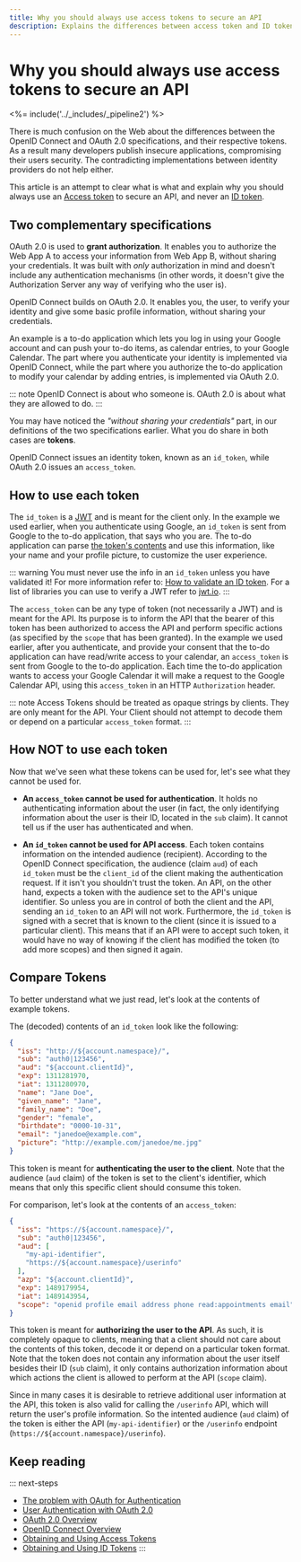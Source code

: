 ```yaml
---
title: Why you should always use access tokens to secure an API
description: Explains the differences between access token and ID token and why the later should never be used to secure an API.
---
```

# Why you should always use access tokens to secure an API

<%= include('../_includes/_pipeline2') %>

There is much confusion on the Web about the differences between the OpenID Connect and OAuth 2.0 specifications, and their respective tokens. As a result many developers publish insecure applications, compromising their users security. The contradicting implementations between identity providers do not help either.

This article is an attempt to clear what is what and explain why you should always use an [Access token](/tokens/access-token) to secure an API, and never an [ID token](/tokens/id-token).

## Two complementary specifications

OAuth 2.0 is used to __grant authorization__. It enables you to authorize the Web App A to access your information from Web App B, without sharing your credentials. It was built with _only_ authorization in mind and doesn't include any authentication mechanisms (in other words, it doesn't give the Authorization Server any way of verifying who the user is).

OpenID Connect builds on OAuth 2.0. It enables you, the user, to verify your identity and give some basic profile information, without sharing your credentials.

An example is a to-do application which lets you log in using your Google account and can push your to-do items, as calendar entries, to your Google Calendar. The part where you authenticate your identity is implemented via OpenID Connect, while the part where you authorize the to-do application to modify your calendar by adding entries, is implemented via OAuth 2.0.

::: note
  OpenID Connect is about who someone is. OAuth 2.0 is about what they are allowed to do.
:::

You may have noticed the _"without sharing your credentials"_ part, in our definitions of the two specifications earlier. What you do share in both cases are **tokens**.

OpenID Connect issues an identity token, known as an `id_token`, while OAuth 2.0 issues an `access_token`.

## How to use each token

The `id_token` is a [JWT](/jwt) and is meant for the client only. In the example we used earlier, when you authenticate using Google, an `id_token` is sent from Google to the to-do application, that says who you are. The to-do application can parse [the token's contents](https://openid.net/specs/openid-connect-core-1_0.html#StandardClaims) and use this information, like your name and your profile picture, to customize the user experience.

::: warning
You must never use the info in an `id_token` unless you have validated it! For more information refer to: [How to validate an ID token](/tokens/id-token#validate-an-id-token). For a list of libraries you can use to verify a JWT refer to [jwt.io](https://jwt.io/).
:::

The `access_token` can be any type of token (not necessarily a JWT) and is meant for the API. Its purpose is to inform the API that the bearer of this token has been authorized to access the API and perform specific actions (as specified by the `scope` that has been granted). In the example we used earlier, after you authenticate, and provide your consent that the to-do application can have read/write access to your calendar, an `access_token` is sent from Google to the to-do application. Each time the to-do application wants to access your Google Calendar it will make a request to the Google Calendar API, using this `access_token` in an HTTP `Authorization` header.

::: note
  Access Tokens should be treated as opaque strings by clients. They are only meant for the API. Your Client should not attempt to decode them or depend on a particular <code>access_token</code> format.
:::

## How NOT to use each token

Now that we've seen what these tokens can be used for, let's see what they cannot be used for.

- __An `access_token` cannot be used for authentication__. It holds no authenticating information about the user (in fact, the only identifying information about the user is their ID, located in the `sub` claim). It cannot tell us if the user has authenticated and when.

- __An `id_token` cannot be used for API access__. Each token contains information on the intended audience (recipient). According to the OpenID Connect specification, the audience (claim `aud`) of each `id_token` must be the `client_id` of the client making the authentication request. If it isn't you shouldn't trust the token. An API, on the other hand, expects a token with the audience set to the API's unique identifier. So unless you are in control of both the client and the API, sending an `id_token` to an API will not work. Furthermore, the `id_token` is signed with a secret that is known to the client (since it is issued to a particular client). This means that if an API were to accept such token, it would have no way of knowing if the client has modified the token (to add more scopes) and then signed it again.

## Compare Tokens

To better understand what we just read, let's look at the contents of example tokens.

The (decoded) contents of an `id_token` look like the following:

```json
{
  "iss": "http://${account.namespace}/",
  "sub": "auth0|123456",
  "aud": "${account.clientId}",
  "exp": 1311281970,
  "iat": 1311280970,
  "name": "Jane Doe",
  "given_name": "Jane",
  "family_name": "Doe",
  "gender": "female",
  "birthdate": "0000-10-31",
  "email": "janedoe@example.com",
  "picture": "http://example.com/janedoe/me.jpg"
}
```

This token is meant for __authenticating the user to the client__. Note that the audience (`aud` claim) of the token is set to the client's identifier, which means that only this specific client should consume this token.

For comparison, let's look at the contents of an `access_token`:

```json
{
  "iss": "https://${account.namespace}/",
  "sub": "auth0|123456",
  "aud": [
    "my-api-identifier",
    "https://${account.namespace}/userinfo"
  ],
  "azp": "${account.clientId}",
  "exp": 1489179954,
  "iat": 1489143954,
  "scope": "openid profile email address phone read:appointments email"
}
```

This token is meant for __authorizing the user to the API__. As such, it is completely opaque to clients, meaning that a client should not care about the contents of this token, decode it or depend on a particular token format. Note that the token does not contain any information about the user itself besides their ID (`sub` claim), it only contains authorization information about which actions the client is allowed to perform at the API (`scope` claim).

Since in many cases it is desirable to retrieve additional user information at the API, this token is also valid for calling the `/userinfo` API, which will return the user's profile information. So the intented audience (`aud` claim) of the token is either the API (`my-api-identifier`) or the `/userinfo` endpoint (`https://${account.namespace}/userinfo`).

## Keep reading

::: next-steps
* [The problem with OAuth for Authentication](http://www.thread-safe.com/2012/01/problem-with-oauth-for-authentication.html)
* [User Authentication with OAuth 2.0](https://oauth.net/articles/authentication/)
* [OAuth 2.0 Overview](/protocols/oauth2)
* [OpenID Connect Overview](/protocols/oidc)
* [Obtaining and Using Access Tokens](/tokens/access-token)
* [Obtaining and Using ID Tokens](/tokens/id-token)
:::
